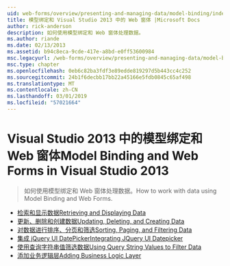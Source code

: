 ```yaml
---
uid: web-forms/overview/presenting-and-managing-data/model-binding/index
title: 模型绑定和 Visual Studio 2013 中的 Web 窗体 |Microsoft Docs
author: rick-anderson
description: 如何使用模型绑定和 Web 窗体处理数据。
ms.author: riande
ms.date: 02/13/2013
ms.assetid: b94c8eca-9cde-417e-a8bd-e0ff53600984
msc.legacyurl: /web-forms/overview/presenting-and-managing-data/model-binding
msc.type: chapter
ms.openlocfilehash: 0eb6c82ba3fdf3e89edde819297d5b443cc4c252
ms.sourcegitcommit: 24b1f6decbb17bb22a45166e5fdb0845c65af498
ms.translationtype: MT
ms.contentlocale: zh-CN
ms.lasthandoff: 03/01/2019
ms.locfileid: "57021664"
---
```

<a name="model-binding-and-web-forms-in-visual-studio-2013"></a><span data-ttu-id="e1150-103">Visual Studio 2013 中的模型绑定和 Web 窗体</span><span class="sxs-lookup"><span data-stu-id="e1150-103">Model Binding and Web Forms in Visual Studio 2013</span></span>
====================
> <span data-ttu-id="e1150-104">如何使用模型绑定和 Web 窗体处理数据。</span><span class="sxs-lookup"><span data-stu-id="e1150-104">How to work with data using Model Binding and Web Forms.</span></span>


- [<span data-ttu-id="e1150-105">检索和显示数据</span><span class="sxs-lookup"><span data-stu-id="e1150-105">Retrieving and Displaying Data</span></span>](retrieving-data.md)
- [<span data-ttu-id="e1150-106">更新、删除和创建数据</span><span class="sxs-lookup"><span data-stu-id="e1150-106">Updating, Deleting, and Creating Data</span></span>](updating-deleting-and-creating-data.md)
- [<span data-ttu-id="e1150-107">对数据进行排序、分页和筛选</span><span class="sxs-lookup"><span data-stu-id="e1150-107">Sorting, Paging, and Filtering Data</span></span>](sorting-paging-and-filtering-data.md)
- [<span data-ttu-id="e1150-108">集成 jQuery UI DatePicker</span><span class="sxs-lookup"><span data-stu-id="e1150-108">Integrating JQuery UI Datepicker</span></span>](integrating-jquery-ui.md)
- [<span data-ttu-id="e1150-109">使用查询字符串值筛选数据</span><span class="sxs-lookup"><span data-stu-id="e1150-109">Using Query String Values to Filter Data</span></span>](using-query-string-values-to-retrieve-data.md)
- [<span data-ttu-id="e1150-110">添加业务逻辑层</span><span class="sxs-lookup"><span data-stu-id="e1150-110">Adding Business Logic Layer</span></span>](adding-business-logic-layer.md)
